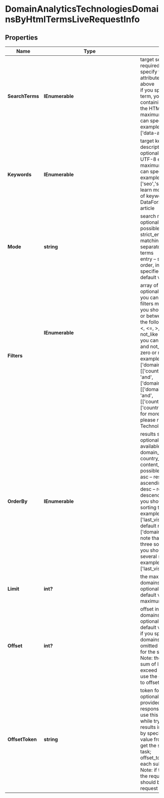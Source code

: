 # DomainAnalyticsTechnologiesDomainsByHtmlTermsLiveRequestInfo


## Properties

| Name | Type | Description | Notes |
|------------ | ------------- | ------------- | -------------|
**SearchTerms** | **IEnumerable<string>** | target search terms<br>required field<br>specify target HTML elements, tags, attributes, their content or all of the above<br>if you specify more than one search term, you will receive only the domains containing all of the specified terms in the HTML code of their homepage<br>maximum number of search terms you can specify: 10<br>example:<br>['data-attrid'] |[optional]|
**Keywords** | **IEnumerable<string>** | target keywords in the domain’s title, description or meta keywords<br>optional field<br>UTF-8 encoding<br>maximum number of keywords you can specify: 10<br>example:<br>['seo','software']<br>learn more about rules and limitations of keyword and keywords fields in DataForSEO APIs in this Help Center article |[optional]|
**Mode** | **string** | search mode<br>optional field<br>possible search mode types:<br>strict_entry – search for results exactly matching the order, intervals and separators in the specified search terms<br>entry – search for results ignoring the order, intervals and separators in the specified search terms<br>default value: entry |[optional]|
**Filters** | **IEnumerable<object>** | array of results filtering parameters<br>optional field<br>you can add several filters at once (8 filters maximum)<br>you should set a logical operator and, or between the conditions<br>the following operators are supported:<br><, <=, >, >=, =, <>, in, not_in, like, not_like<br>you can use the % operator with like and not_like to match any string of zero or more characters<br>example:<br>['domain','like','%seo%']<br>[['country_iso_code','=','US'],<br>'and',<br>['domain_rank','>',100]]<br>[['domain_rank','>',100],<br>'and',<br>[['country_iso_code','=','US'],'or',['country_iso_code','=','CA']]]<br>for more information about filters, please refer to Domain Analytics Technologies API – Filters |[optional]|
**OrderBy** | **IEnumerable<string>** | results sorting rules<br>optional field<br>available fields:<br>domain_rank, domain, last_visited, country_iso_code, language_code, content_language_code<br>possible sorting types:<br>asc – results will be sorted in the ascending order<br>desc – results will be sorted in the descending order<br>you should use a comma to set up a sorting type<br>example:<br>['last_visited,desc']<br>default rule:<br>['domain_rank,desc']<br>note that you can set no more than three sorting rules in a single request<br>you should use a comma to separate several sorting rules<br>example:<br>['last_visited,desc','domain_rank,desc'] |[optional]|
**Limit** | **int?** | the maximum number of returned domains<br>optional field<br>default value: 100<br>maximum value: 10000 |[optional]|
**Offset** | **int?** | offset in the results array of returned domains<br>optional field<br>default value: 0<br>if you specify the 10 value, the first ten domains in the results array will be omitted and the data will be provided for the successive domains;<br>Note: the maximum value is 9999, the sum of limit and offset must not exceed 10000;<br>use the offset_token if you would like to offset more results |[optional]|
**OffsetToken** | **string** | token for subsequent requests<br>optional field<br>provided in the identical filed of the response to each request;<br>use this parameter to avoid timeouts while trying to obtain over 100,000 results in a single request;<br>by specifying the unique offset_token value from the response array, you will get the subsequent results of the initial task;<br>offset_token values are unique for each subsequent task<br>Note: if the offset_token is specified in the request, all other parameters should be identical to the previous request |[optional]|